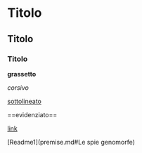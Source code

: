 # Titolo

## Titolo

### Titolo

**grassetto**

*corsivo*

<u>sottolineato</u>

==evidenziato==

[link](#titolo) 

[Readme1](premise.md#Le spie genomorfe)